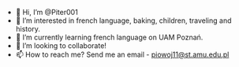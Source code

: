 - 👋 Hi, I’m @Piter001
- 👀 I’m interested in french language, baking, children, traveling and history.
- 🌱 I’m currently learning french language on UAM Poznań.
- 💞️ I’m looking to collaborate!
- 📫 How to reach me? Send me an email - piowoj11@st.amu.edu.pl

<!---
Piter001/Piter001 is a ✨ special ✨ repository because its `README.md` (this file) appears on your GitHub profile.
You can click the Preview link to take a look at your changes.
--->
